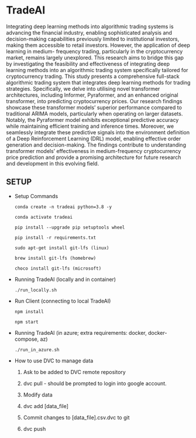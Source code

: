 # TradeAI


Integrating deep learning methods into algorithmic trading systems is advancing the financial industry,
enabling sophisticated analysis and decision-making capabilities previously limited to institutional investors, 
making them accessible to retail investors. However, the application of deep learning in medium-
frequency trading, particularly in the cryptocurrency market, remains largely unexplored. This research
aims to bridge this gap by investigating the feasibility and effectiveness of integrating deep learning
methods into an algorithmic trading system specifically tailored for cryptocurrency trading. This study
presents a comprehensive full-stack algorithmic trading system that integrates deep learning methods for
trading strategies. Specifically, we delve into utilising novel transformer architectures, including Informer,
Pyraformer, and an enhanced original transformer, into predicting cryptocurrency prices. Our research
findings showcase these transformer models’ superior performance compared to traditional ARIMA models, 
particularly when operating on larger datasets. Notably, the Pyraformer model exhibits exceptional
predictive accuracy while maintaining efficient training and inference times. Moreover, we seamlessly 
integrate these predictive signals into the environment definition of a Deep Reinforcement Learning (DRL)
model, enabling effective order generation and decision-making. The findings contribute to understanding 
transformer models’ effectiveness in medium-frequency cryptocurrency price prediction and provide
a promising architecture for future research and development in this evolving field.

## SETUP

- Setup Commands

  ```
  conda create -n tradeai python=3.8 -y

  conda activate tradeai

  pip install --upgrade pip setuptools wheel

  pip install -r requirements.txt

  sudo apt-get install git-lfs (linux)

  brew install git-lfs (homebrew)

  choco install git-lfs (microsoft)
  ```

- Running TradeAI (locally and in container)

  ```
  ./run_locally.sh
  ```

- Run Client (connecting to local TradeAI)

  ```
  npm install

  npm start
  ```

- Running TradeAI (in azure; extra requirements: docker, docker-compose, az)

  ```
  ./run_in_azure.sh
  ```

- How to use DVC to manage data

  1. Ask to be added to DVC remote repository

  2. dvc pull - should be prompted to login into google account.

  3. Modify data

  4. dvc add [data_file]

  5. Commit changes to [data_file].csv.dvc to git

  6. dvc push
  

